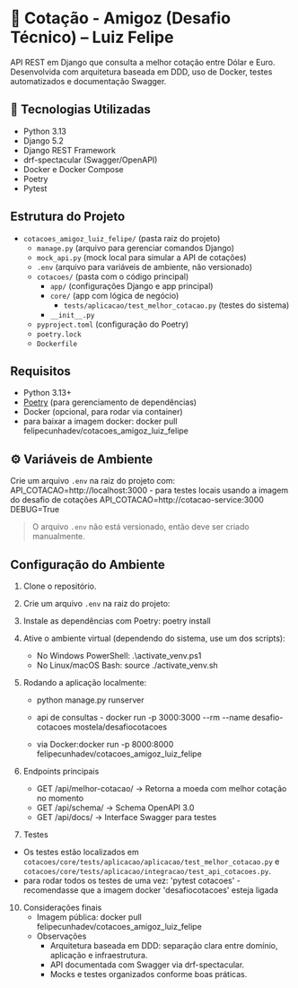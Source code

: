 # 💱 Cotação - Amigoz (Desafio Técnico) – Luiz Felipe
API REST em Django que consulta a melhor cotação entre Dólar e Euro. Desenvolvida com arquitetura baseada em DDD, uso de Docker, testes automatizados e documentação Swagger.

## 🚀 Tecnologias Utilizadas

- Python 3.13
- Django 5.2
- Django REST Framework
- drf-spectacular (Swagger/OpenAPI)
- Docker e Docker Compose
- Poetry
- Pytest

## Estrutura do Projeto

- `cotacoes_amigoz_luiz_felipe/` (pasta raiz do projeto)
  - `manage.py` (arquivo para gerenciar comandos Django)
  - `mock_api.py` (mock local para simular a API de cotações)
  - `.env` (arquivo para variáveis de ambiente, não versionado)
  - `cotacoes/` (pasta com o código principal)
    - `app/` (configurações Django e app principal)
    - `core/` (app com lógica de negócio)
      - `tests/aplicacao/test_melhor_cotacao.py` (testes do sistema)
    - `__init__.py`
  - `pyproject.toml` (configuração do Poetry)
  - `poetry.lock`
  - `Dockerfile`

## Requisitos

- Python 3.13+
- [Poetry](https://python-poetry.org/docs/#installation) (para gerenciamento de dependências)
- Docker (opcional, para rodar via container)
- para baixar a imagem docker: docker pull felipecunhadev/cotacoes_amigoz_luiz_felipe

## ⚙️ Variáveis de Ambiente
Crie um arquivo `.env` na raiz do projeto com:
API_COTACAO=http://localhost:3000 - para testes locais usando a imagem do desafio de cotações
API_COTACAO=http://cotacao-service:3000
DEBUG=True

> O arquivo `.env` não está versionado, então deve ser criado manualmente.

## Configuração do Ambiente

1. Clone o repositório.

2. Crie um arquivo `.env` na raiz do projeto:

3. Instale as dependências com Poetry: poetry install

4. Ative o ambiente virtual (dependendo do sistema, use um dos scripts):
    - No Windows PowerShell:
        .\activate_venv.ps1
    - No Linux/macOS Bash:
        source ./activate_venv.sh

5. Rodando a aplicação 
    localmente:
     - python manage.py runserver
     - api de consultas - docker run -p 3000:3000 --rm --name desafio-cotacoes mostela/desafiocotacoes
       
     - via Docker:docker run -p 8000:8000 felipecunhadev/cotacoes_amigoz_luiz_felipe

7. Endpoints principais
   - GET /api/melhor-cotacao/ → Retorna a moeda com melhor cotação no momento
   - GET /api/schema/ → Schema OpenAPI 3.0
   - GET /api/docs/ → Interface Swagger para testes

8. Testes
  - Os testes estão localizados em `cotacoes/core/tests/aplicacao/aplicacao/test_melhor_cotacao.py` e `cotacoes/core/tests/aplicacao/integracao/test_api_cotacoes.py`.
  - para rodar todos os testes de uma vez: 'pytest cotacoes' - recomendasse que a imagem docker 'desafiocotacoes' esteja ligada
   
10. Considerações finais
    - Imagem pública: docker pull felipecunhadev/cotacoes_amigoz_luiz_felipe
    - Observações
        - Arquitetura baseada em DDD: separação clara entre domínio, aplicação e infraestrutura.
        - API documentada com Swagger via drf-spectacular.
        - Mocks e testes organizados conforme boas práticas.
